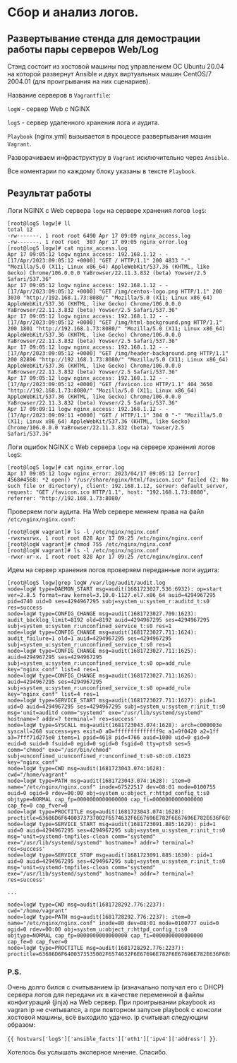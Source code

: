 # Сбор и анализ логов.
## Развертывание стенда для демострации работы пары серверов Web/Log

Стэнд состоит из хостовой машины под управлением ОС Ubuntu 20.04 на которой развернут Ansible и двух виртуальных машин CentOS/7 2004.01 (для проигрывания на них сценариев).

Название серверов в `Vagrantfile`:

`logW` - сервер Web с NGINX

`logS` - сервер удаленного хранения лога и аудита.

`Playbook` (nginx.yml) вызывается в процессе развертывания машин `Vagrant`.

Разворачиваем инфраструктуру в `Vagrant` исключительно через `Ansible`.

Все коментарии по каждому блоку указаны в тексте  `Playbook`.

## Результат работы 
Логи NGINX с Web сервера `logw` на сервере хранения логов `logS`:

```
[root@logS logw]# ll
total 12
-rw-------. 1 root root 6490 Apr 17 09:09 nginx_access.log
-rw-------. 1 root root  307 Apr 17 09:05 nginx_error.log
[root@logS logw]# cat nginx_access.log 
Apr 17 09:05:12 logw nginx_access: 192.168.1.12 - - [17/Apr/2023:09:05:12 +0000] "GET / HTTP/1.1" 200 4833 "-" "Mozilla/5.0 (X11; Linux x86_64) AppleWebKit/537.36 (KHTML, like Gecko) Chrome/106.0.0.0 YaBrowser/22.11.3.832 (beta) Yowser/2.5 Safari/537.36"
Apr 17 09:05:12 logw nginx_access: 192.168.1.12 - - [17/Apr/2023:09:05:12 +0000] "GET /img/centos-logo.png HTTP/1.1" 200 3030 "http://192.168.1.73:8080/" "Mozilla/5.0 (X11; Linux x86_64) AppleWebKit/537.36 (KHTML, like Gecko) Chrome/106.0.0.0 YaBrowser/22.11.3.832 (beta) Yowser/2.5 Safari/537.36"
Apr 17 09:05:12 logw nginx_access: 192.168.1.12 - - [17/Apr/2023:09:05:12 +0000] "GET /img/html-background.png HTTP/1.1" 200 1801 "http://192.168.1.73:8080/" "Mozilla/5.0 (X11; Linux x86_64) AppleWebKit/537.36 (KHTML, like Gecko) Chrome/106.0.0.0 YaBrowser/22.11.3.832 (beta) Yowser/2.5 Safari/537.36"
Apr 17 09:05:12 logw nginx_access: 192.168.1.12 - - [17/Apr/2023:09:05:12 +0000] "GET /img/header-background.png HTTP/1.1" 200 82896 "http://192.168.1.73:8080/" "Mozilla/5.0 (X11; Linux x86_64) AppleWebKit/537.36 (KHTML, like Gecko) Chrome/106.0.0.0 YaBrowser/22.11.3.832 (beta) Yowser/2.5 Safari/537.36"
Apr 17 09:05:12 logw nginx_access: 192.168.1.12 - - [17/Apr/2023:09:05:12 +0000] "GET /favicon.ico HTTP/1.1" 404 3650 "http://192.168.1.73:8080/" "Mozilla/5.0 (X11; Linux x86_64) AppleWebKit/537.36 (KHTML, like Gecko) Chrome/106.0.0.0 YaBrowser/22.11.3.832 (beta) Yowser/2.5 Safari/537.36"
Apr 17 09:09:11 logw nginx_access: 192.168.1.12 - - [17/Apr/2023:09:09:11 +0000] "GET / HTTP/1.1" 304 0 "-" "Mozilla/5.0 (X11; Linux x86_64) AppleWebKit/537.36 (KHTML, like Gecko) Chrome/106.0.0.0 YaBrowser/22.11.3.832 (beta) Yowser/2.5 Safari/537.36"
```
Логи ошибок NGINX с Web сервера `logw` на сервере хранения логов `logS`:

```
[root@logS logw]# cat nginx_error.log 
Apr 17 09:05:12 logw nginx_error: 2023/04/17 09:05:12 [error] 4568#4568: *2 open() "/usr/share/nginx/html/favicon.ico" failed (2: No such file or directory), client: 192.168.1.12, server: default_server, request: "GET /favicon.ico HTTP/1.1", host: "192.168.1.73:8080", referrer: "http://192.168.1.73:8080/
```
Проверяем логи аудита. На Web сервере меняем права на файл `/etc/nginx/nginx.conf`:

```
[root@logW vagrant]# ls -l /etc/nginx/nginx.conf
-rwxrwxrwx. 1 root root 828 Apr 17 09:25 /etc/nginx/nginx.conf
[root@logW vagrant]# chmod 755 /etc/nginx/nginx.conf
[root@logW vagrant]# ls -l /etc/nginx/nginx.conf
-rwxr-xr-x. 1 root root 828 Apr 17 09:25 /etc/nginx/nginx.conf
```
Идем на сервер хранения логов проверяем переданные логи аудита:

```
[root@logS logw]grep logW /var/log/audit/audit.log
node=logW type=DAEMON_START msg=audit(1681723027.536:6932): op=start ver=2.8.5 format=raw kernel=3.10.0-1127.el7.x86_64 auid=4294967295 pid=4740 uid=0 ses=4294967295 subj=system_u:system_r:auditd_t:s0 res=success
node=logW type=CONFIG_CHANGE msg=audit(1681723027.709:1623): audit_backlog_limit=8192 old=8192 auid=4294967295 ses=4294967295 subj=system_u:system_r:unconfined_service_t:s0 res=1
node=logW type=CONFIG_CHANGE msg=audit(1681723027.711:1624): audit_failure=1 old=1 auid=4294967295 ses=4294967295 subj=system_u:system_r:unconfined_service_t:s0 res=1
node=logW type=CONFIG_CHANGE msg=audit(1681723027.711:1625): auid=4294967295 ses=4294967295 subj=system_u:system_r:unconfined_service_t:s0 op=add_rule key="nginx_conf" list=4 res=1
node=logW type=CONFIG_CHANGE msg=audit(1681723027.711:1626): auid=4294967295 ses=4294967295 subj=system_u:system_r:unconfined_service_t:s0 op=add_rule key="nginx_conf" list=4 res=1
node=logW type=SERVICE_START msg=audit(1681723027.711:1627): pid=1 uid=0 auid=4294967295 ses=4294967295 subj=system_u:system_r:init_t:s0 msg='unit=auditd comm="systemd" exe="/usr/lib/systemd/systemd" hostname=? addr=? terminal=? res=success'
node=logW type=SYSCALL msg=audit(1681723043.074:1628): arch=c000003e syscall=268 success=yes exit=0 a0=ffffffffffffff9c a1=9f0420 a2=1ff a3=7fff71d275e0 items=1 ppid=4618 pid=4766 auid=1000 uid=0 gid=0 euid=0 suid=0 fsuid=0 egid=0 sgid=0 fsgid=0 tty=pts0 ses=5 comm="chmod" exe="/usr/bin/chmod" subj=unconfined_u:unconfined_r:unconfined_t:s0-s0:c0.c1023 key="nginx_conf"
node=logW type=CWD msg=audit(1681723043.074:1628):  cwd="/home/vagrant"
node=logW type=PATH msg=audit(1681723043.074:1628): item=0 name="/etc/nginx/nginx.conf" inode=67522517 dev=08:01 mode=0100755 ouid=0 ogid=0 rdev=00:00 obj=system_u:object_r:httpd_config_t:s0 objtype=NORMAL cap_fp=0000000000000000 cap_fi=0000000000000000 cap_fe=0 cap_fver=0
node=logW type=PROCTITLE msg=audit(1681723043.074:1628): proctitle=63686D6F6400373737002F6574632F6E67696E782F6E67696E782E636F6E66
node=logW type=SERVICE_START msg=audit(1681723091.885:1629): pid=1 uid=0 auid=4294967295 ses=4294967295 subj=system_u:system_r:init_t:s0 msg='unit=systemd-tmpfiles-clean comm="systemd" exe="/usr/lib/systemd/systemd" hostname=? addr=? terminal=? res=success'
node=logW type=SERVICE_STOP msg=audit(1681723091.885:1630): pid=1 uid=0 auid=4294967295 ses=4294967295 subj=system_u:system_r:init_t:s0 msg='unit=systemd-tmpfiles-clean comm="systemd" exe="/usr/lib/systemd/systemd" hostname=? addr=? terminal=? res=success'

...

node=logW type=CWD msg=audit(1681728292.776:2237):  cwd="/home/vagrant"
node=logW type=PATH msg=audit(1681728292.776:2237): item=0 name="/etc/nginx/nginx.conf" inode=80 dev=08:01 mode=0100777 ouid=0 ogid=0 rdev=00:00 obj=system_u:object_r:httpd_config_t:s0 objtype=NORMAL cap_fp=0000000000000000 cap_fi=0000000000000000 cap_fe=0 cap_fver=0
node=logW type=PROCTITLE msg=audit(1681728292.776:2237): proctitle=63686D6F6400373535002F6574632F6E67696E782F6E67696E782E636F6E66
```
### P.S. 

Очень долго бился с считыванием ip (изначально получал его с DHCP) сервера логов для передачи их в качестве переменной в файлы конфигураций (jinja) на Web сервер. При проигрывании pkaybook из vagran ip не считывался, а при повторном запуске playbook c консоли хостовой машины, всё выходило удачно. ip считывал следующим образом: 

`{{ hostvars['logS']['ansible_facts']['eth1']['ipv4']['address'] }}`. 

Хотелось бы услышать эксперное мнение. Спасибо.